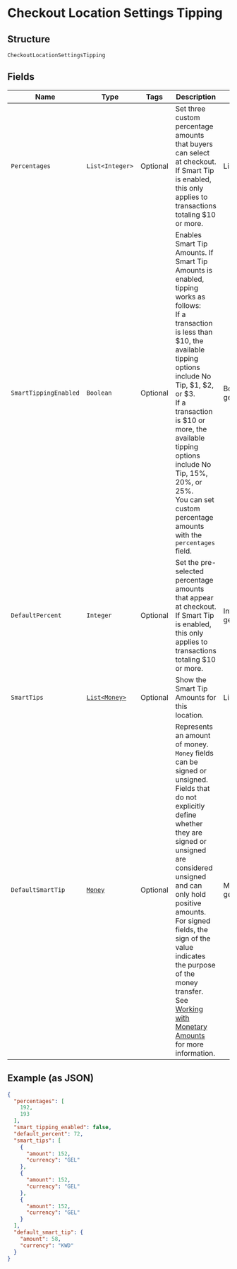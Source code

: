 
# Checkout Location Settings Tipping

## Structure

`CheckoutLocationSettingsTipping`

## Fields

| Name | Type | Tags | Description | Getter |
|  --- | --- | --- | --- | --- |
| `Percentages` | `List<Integer>` | Optional | Set three custom percentage amounts that buyers can select at checkout. If Smart Tip is enabled, this only applies to transactions totaling $10 or more. | List<Integer> getPercentages() |
| `SmartTippingEnabled` | `Boolean` | Optional | Enables Smart Tip Amounts. If Smart Tip Amounts is enabled, tipping works as follows:<br>If a transaction is less than $10, the available tipping options include No Tip, $1, $2, or $3.<br>If a transaction is $10 or more, the available tipping options include No Tip, 15%, 20%, or 25%.<br>You can set custom percentage amounts with the `percentages` field. | Boolean getSmartTippingEnabled() |
| `DefaultPercent` | `Integer` | Optional | Set the pre-selected percentage amounts that appear at checkout. If Smart Tip is enabled, this only applies to transactions totaling $10 or more. | Integer getDefaultPercent() |
| `SmartTips` | [`List<Money>`](../../doc/models/money.md) | Optional | Show the Smart Tip Amounts for this location. | List<Money> getSmartTips() |
| `DefaultSmartTip` | [`Money`](../../doc/models/money.md) | Optional | Represents an amount of money. `Money` fields can be signed or unsigned.<br>Fields that do not explicitly define whether they are signed or unsigned are<br>considered unsigned and can only hold positive amounts. For signed fields, the<br>sign of the value indicates the purpose of the money transfer. See<br>[Working with Monetary Amounts](https://developer.squareup.com/docs/build-basics/working-with-monetary-amounts)<br>for more information. | Money getDefaultSmartTip() |

## Example (as JSON)

```json
{
  "percentages": [
    192,
    193
  ],
  "smart_tipping_enabled": false,
  "default_percent": 72,
  "smart_tips": [
    {
      "amount": 152,
      "currency": "GEL"
    },
    {
      "amount": 152,
      "currency": "GEL"
    },
    {
      "amount": 152,
      "currency": "GEL"
    }
  ],
  "default_smart_tip": {
    "amount": 58,
    "currency": "KWD"
  }
}
```


